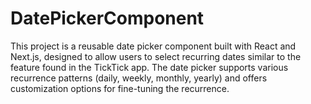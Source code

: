 # DatePickerComponent
This project is a reusable date picker component built with React and Next.js, designed to allow users to select recurring dates similar to the feature found in the TickTick app. The date picker supports various recurrence patterns (daily, weekly, monthly, yearly) and offers customization options for fine-tuning the recurrence.
